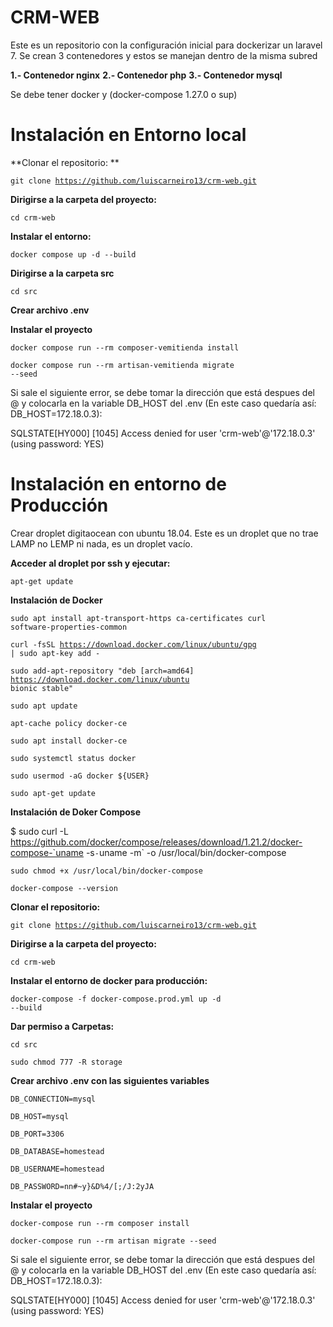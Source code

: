 # CRM-WEB
Este es un repositorio con la configuración inicial para dockerizar un laravel 7. Se crean 3 contenedores y estos se manejan dentro de la misma subred

  **1.- Contenedor nginx**
  **2.- Contenedor php**
  **3.- Contenedor mysql**

Se debe tener docker y (docker-compose 1.27.0 o sup)

# Instalación en Entorno local

  **Clonar el repositorio: **

  <code>git clone https://github.com/luiscarneiro13/crm-web.git</code>

  **Dirigirse a la carpeta del proyecto:**

  <code>cd crm-web</code>

  **Instalar el entorno:**
  
  <code>docker compose up -d --build</code>

  **Dirigirse a la carpeta src**
  
  <code>cd src</code>

  **Crear archivo .env**

  **Instalar el proyecto**

  <code>docker compose run --rm composer-vemitienda install</code>
  
  <code>docker compose run --rm artisan-vemitienda migrate --seed</code>

  Si sale el siguiente error, se debe tomar la dirección que está despues del @ y colocarla en la variable DB_HOST del .env (En este caso quedaría así: DB_HOST=172.18.0.3):

  SQLSTATE[HY000] [1045] Access denied for user 'crm-web'@'172.18.0.3' (using password: YES)
  

# Instalación en entorno de Producción

  Crear droplet digitaocean con ubuntu 18.04. Este es un droplet que no trae LAMP no LEMP ni  nada, es un droplet vacío.

  **Acceder al droplet por ssh y ejecutar:**

  <code>apt-get update</code>

  **Instalación de Docker**

  <code>sudo apt install apt-transport-https ca-certificates curl software-properties-common</code>

  <code>curl -fsSL https://download.docker.com/linux/ubuntu/gpg | sudo apt-key add -</code>

  <code>sudo add-apt-repository "deb [arch=amd64] https://download.docker.com/linux/ubuntu bionic stable"</code>

  <code>sudo apt update</code>

  <code>apt-cache policy docker-ce</code>

  <code>sudo apt install docker-ce</code>

  <code>sudo systemctl status docker</code>

  <code>sudo usermod -aG docker ${USER}</code>

  <code>sudo apt-get update</code>

  **Instalación de Doker Compose**

  $ sudo curl -L https://github.com/docker/compose/releases/download/1.21.2/docker-compose-`uname -s`-`uname -m` -o /usr/local/bin/docker-compose

  <code>sudo chmod +x /usr/local/bin/docker-compose</code>

  <code>docker-compose --version</code>

  **Clonar el repositorio:**

  <code>git clone https://github.com/luiscarneiro13/crm-web.git</code>

  **Dirigirse a la carpeta del proyecto:**

  <code>cd crm-web</code>

  **Instalar el entorno de docker para producción:**
  
  <code>docker-compose -f docker-compose.prod.yml up -d --build</code>

  **Dar permiso a Carpetas:**

  <code>cd src</code>
  
  <code>sudo chmod 777 -R storage</code>

  **Crear archivo .env con las siguientes variables**
  
  <code>DB_CONNECTION=mysql</code>

  <code>DB_HOST=mysql</code>

  <code>DB_PORT=3306</code>

  <code>DB_DATABASE=homestead</code>

  <code>DB_USERNAME=homestead</code>

  <code>DB_PASSWORD=nn#~y}&D%4/[;/J:2yJA</code>

  **Instalar el proyecto**

  <code>docker-compose run --rm composer install</code>
  
  <code>docker-compose run --rm artisan migrate --seed</code>

  Si sale el siguiente error, se debe tomar la dirección que está despues del @ y colocarla en la variable DB_HOST del .env (En este caso quedaría así: DB_HOST=172.18.0.3):

  SQLSTATE[HY000] [1045] Access denied for user 'crm-web'@'172.18.0.3' (using password: YES)
  
